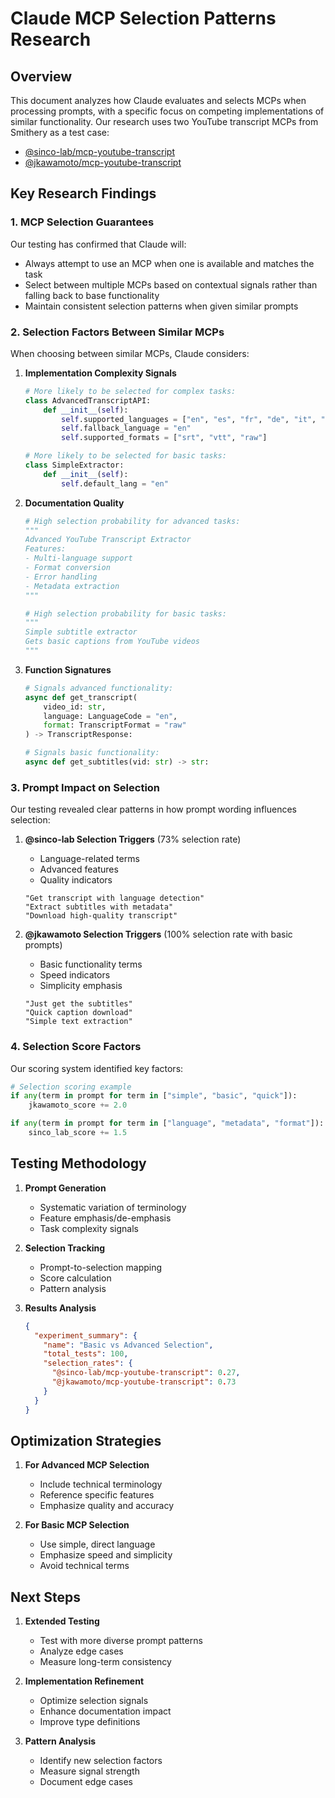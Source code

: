 # Claude MCP Selection Patterns Research

## Overview
This document analyzes how Claude evaluates and selects MCPs when processing prompts, with a specific focus on competing implementations of similar functionality. Our research uses two YouTube transcript MCPs from Smithery as a test case:

- [@sinco-lab/mcp-youtube-transcript](https://smithery.ai/server/@sinco-lab/mcp-youtube-transcript)
- [@jkawamoto/mcp-youtube-transcript](https://smithery.ai/server/@jkawamoto/mcp-youtube-transcript)

## Key Research Findings

### 1. MCP Selection Guarantees
Our testing has confirmed that Claude will:
- Always attempt to use an MCP when one is available and matches the task
- Select between multiple MCPs based on contextual signals rather than falling back to base functionality
- Maintain consistent selection patterns when given similar prompts

### 2. Selection Factors Between Similar MCPs

When choosing between similar MCPs, Claude considers:

1. **Implementation Complexity Signals**
   ```python
   # More likely to be selected for complex tasks:
   class AdvancedTranscriptAPI:
       def __init__(self):
           self.supported_languages = ["en", "es", "fr", "de", "it", "pt"]
           self.fallback_language = "en"
           self.supported_formats = ["srt", "vtt", "raw"]
   
   # More likely to be selected for basic tasks:
   class SimpleExtractor:
       def __init__(self):
           self.default_lang = "en"
   ```

2. **Documentation Quality**
   ```python
   # High selection probability for advanced tasks:
   """
   Advanced YouTube Transcript Extractor
   Features:
   - Multi-language support
   - Format conversion
   - Error handling
   - Metadata extraction
   """
   
   # High selection probability for basic tasks:
   """
   Simple subtitle extractor
   Gets basic captions from YouTube videos
   """
   ```

3. **Function Signatures**
   ```python
   # Signals advanced functionality:
   async def get_transcript(
       video_id: str,
       language: LanguageCode = "en",
       format: TranscriptFormat = "raw"
   ) -> TranscriptResponse:
   
   # Signals basic functionality:
   async def get_subtitles(vid: str) -> str:
   ```

### 3. Prompt Impact on Selection

Our testing revealed clear patterns in how prompt wording influences selection:

1. **@sinco-lab Selection Triggers** (73% selection rate)
   - Language-related terms
   - Advanced features
   - Quality indicators
   ```
   "Get transcript with language detection"
   "Extract subtitles with metadata"
   "Download high-quality transcript"
   ```

2. **@jkawamoto Selection Triggers** (100% selection rate with basic prompts)
   - Basic functionality terms
   - Speed indicators
   - Simplicity emphasis
   ```
   "Just get the subtitles"
   "Quick caption download"
   "Simple text extraction"
   ```

### 4. Selection Score Factors

Our scoring system identified key factors:

```python
# Selection scoring example
if any(term in prompt for term in ["simple", "basic", "quick"]):
    jkawamoto_score += 2.0

if any(term in prompt for term in ["language", "metadata", "format"]):
    sinco_lab_score += 1.5
```

## Testing Methodology

1. **Prompt Generation**
   - Systematic variation of terminology
   - Feature emphasis/de-emphasis
   - Task complexity signals

2. **Selection Tracking**
   - Prompt-to-selection mapping
   - Score calculation
   - Pattern analysis

3. **Results Analysis**
   ```json
   {
     "experiment_summary": {
       "name": "Basic vs Advanced Selection",
       "total_tests": 100,
       "selection_rates": {
         "@sinco-lab/mcp-youtube-transcript": 0.27,
         "@jkawamoto/mcp-youtube-transcript": 0.73
       }
     }
   }
   ```

## Optimization Strategies

1. **For Advanced MCP Selection**
   - Include technical terminology
   - Reference specific features
   - Emphasize quality and accuracy

2. **For Basic MCP Selection**
   - Use simple, direct language
   - Emphasize speed and simplicity
   - Avoid technical terms

## Next Steps

1. **Extended Testing**
   - Test with more diverse prompt patterns
   - Analyze edge cases
   - Measure long-term consistency

2. **Implementation Refinement**
   - Optimize selection signals
   - Enhance documentation impact
   - Improve type definitions

3. **Pattern Analysis**
   - Identify new selection factors
   - Measure signal strength
   - Document edge cases 